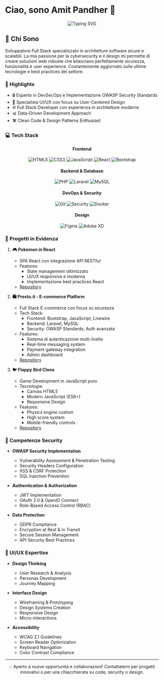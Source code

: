 # Ciao, sono Amit Pandher 👋

<div align="center">
  <img src="https://readme-typing-svg.herokuapp.com?font=Fira+Code&pause=1000&color=2196F3&center=true&vCenter=true&width=435&lines=Full+Stack+Developer;Cybersecurity+Specialist;UI%2FUX+Designer;Clean+Code+Enthusiast" alt="Typing SVG" />
</div>

## 🎯 Chi Sono

Sviluppatore Full Stack specializzato in architetture software sicure e scalabili. La mia passione per la cybersecurity e il design mi permette di creare soluzioni web robuste che bilanciano perfettamente sicurezza, funzionalità e user experience. Costantemente aggiornato sulle ultime tecnologie e best practices del settore.

### 🚀 Highlights

- 🔒 Esperto in DevSecOps e Implementazione OWASP Security Standards
- 🎨 Specialista UI/UX con focus su User-Centered Design
- 🌐 Full Stack Developer con esperienza in architetture moderne
- 📊 Data-Driven Development Approach
- 🛠️ Clean Code & Design Patterns Enthusiast

### 💻 Tech Stack

<div align="center">

#### Frontend
![HTML5](https://img.shields.io/badge/-HTML5-E34F26?style=for-the-badge&logo=html5&logoColor=white)
![CSS3](https://img.shields.io/badge/-CSS3-1572B6?style=for-the-badge&logo=css3)
![JavaScript](https://img.shields.io/badge/-JavaScript-F7DF1E?style=for-the-badge&logo=javascript&logoColor=black)
![React](https://img.shields.io/badge/-React-61DAFB?style=for-the-badge&logo=react&logoColor=black)
![Bootstrap](https://img.shields.io/badge/-Bootstrap-7952B3?style=for-the-badge&logo=bootstrap&logoColor=white)

#### Backend & Database
![PHP](https://img.shields.io/badge/-PHP-777BB4?style=for-the-badge&logo=php&logoColor=white)
![Laravel](https://img.shields.io/badge/-Laravel-FF2D20?style=for-the-badge&logo=laravel&logoColor=white)
![MySQL](https://img.shields.io/badge/-MySQL-4479A1?style=for-the-badge&logo=mysql&logoColor=white)

#### DevOps & Security
![Git](https://img.shields.io/badge/-Git-F05032?style=for-the-badge&logo=git&logoColor=white)
![Security](https://img.shields.io/badge/-Security-FF0000?style=for-the-badge&logo=shield&logoColor=white)
![Docker](https://img.shields.io/badge/-Docker-2496ED?style=for-the-badge&logo=docker&logoColor=white)

#### Design
![Figma](https://img.shields.io/badge/-Figma-F24E1E?style=for-the-badge&logo=figma&logoColor=white)
![Adobe XD](https://img.shields.io/badge/-Adobe%20XD-FF61F6?style=for-the-badge&logo=adobe-xd&logoColor=white)

</div>

### 🌟 Progetti in Evidenza

<div class="projects-grid">

1. **🎮 Pokemon in React**
   - SPA React con integrazione API RESTful
   - Features:
     - State management ottimizzato
     - UI/UX responsive e moderna
     - Implementazione best practices React
   - [Repository](https://github.com/amitpandher03/pokemon-in-react)

2. **🛍️ Presto.it - E-commerce Platform**
   - Full Stack E-commerce con focus su sicurezza
   - Tech Stack:
     - Frontend: Bootstrap, JavaScript, Livewire
     - Backend: Laravel, MySQL
     - Security: OWASP Standards, Auth avanzata
   - Features:
     - Sistema di autenticazione multi-livello
     - Real-time messaging system
     - Payment gateway integration
     - Admin dashboard
   - [Repository](https://github.com/amitpandher03/presto.it)

3. **🐦 Flappy Bird Clone**
   - Game Development in JavaScript puro
   - Tecnologie:
     - Canvas HTML5
     - Modern JavaScript (ES6+)
     - Responsive Design
   - Features:
     - Physics engine custom
     - High score system
     - Mobile-friendly controls
   - [Repository](https://github.com/amitpandher03/Flappy-bird)

</div>

### 🔐 Competenze Security

- **OWASP Security Implementation**
  - Vulnerability Assessment & Penetration Testing
  - Security Headers Configuration
  - XSS & CSRF Protection
  - SQL Injection Prevention
  
- **Authentication & Authorization**
  - JWT Implementation
  - OAuth 2.0 & OpenID Connect
  - Role-Based Access Control (RBAC)
  
- **Data Protection**
  - GDPR Compliance
  - Encryption at Rest & in Transit
  - Secure Session Management
  - API Security Best Practices

### 🎨 UI/UX Expertise

- **Design Thinking**
  - User Research & Analysis
  - Personas Development
  - Journey Mapping
  
- **Interface Design**
  - Wireframing & Prototyping
  - Design Systems Creation
  - Responsive Design
  - Micro-interactions
  
- **Accessibility**
  - WCAG 2.1 Guidelines
  - Screen Reader Optimization
  - Keyboard Navigation
  - Color Contrast Compliance

---

<div align="center">
  
💡 Aperto a nuove opportunità e collaborazioni! Contattatemi per progetti innovativi o per una chiacchierata su code, security o design.

</div>
